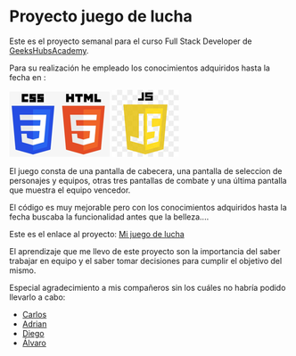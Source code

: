 # Proyecto juego de lucha
Este es el proyecto semanal para el curso Full Stack Developer de  [GeeksHubsAcademy](https://geekshubsacademy.com/).

Para  su realización he empleado los conocimientos adquiridos hasta la fecha en :

![tecnologias](img/htmlycss.png) ![tecnologias](img/js.jpg)

El juego consta de una pantalla de cabecera, una pantalla de seleccion de personajes y equipos, otras tres pantallas de combate y una última pantalla que muestra el equipo vencedor.

El código es muy mejorable pero con los conocimientos adquiridos hasta la fecha buscaba la funcionalidad antes que la belleza....

Este es el enlace al proyecto:
[Mi juego de lucha](https://joanbatiste.github.io/juegoLucha/)

El aprendizaje que me llevo de este proyecto son la importancia del saber trabajar en equipo y el saber tomar decisiones para cumplir el objetivo del mismo.

Especial agradecimiento a mis compañeros sin los cuáles no habría podido llevarlo a cabo:
- [Carlos](https://github.com/Carlos-Val)
- [Adrian](https://github.com/devian5)
- [Diego](https://github.com/diegogb-08)
- [Álvaro](https://github.com/Alvaro-78)


